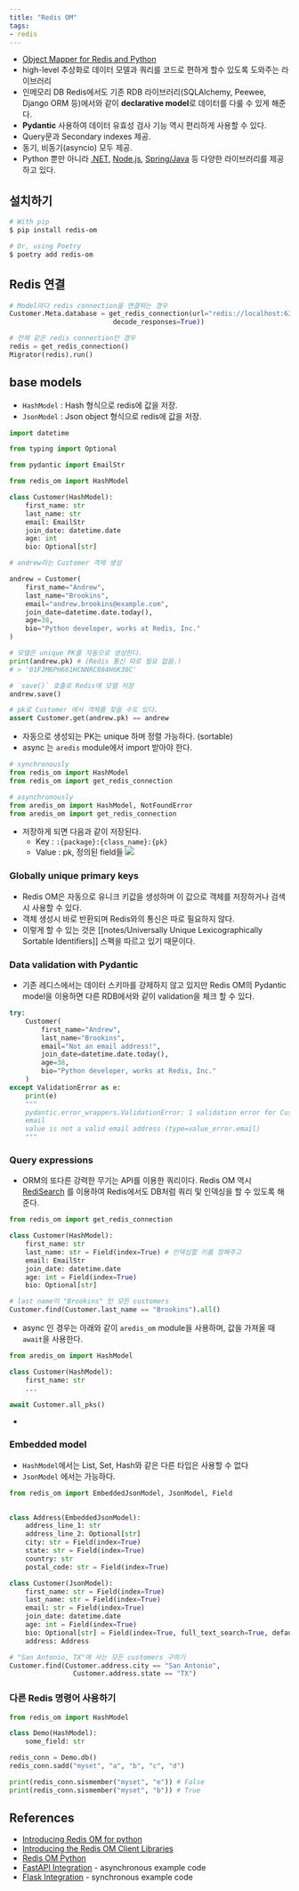 ```yaml
---
title: "Redis OM"
tags:
- redis
---
```

- [Object Mapper for Redis and Python](https://github.com/redis/redis-om-python)
- high-level 추상화로 데이터 모델과 쿼리를 코드로 편하게 할수 있도록 도와주는 라이브러리
- 인메모리 DB Redis에서도 기존 RDB 라이브러리(SQLAlchemy, Peewee, Django ORM 등)에서와 같이 **declarative model**로 데이터를 다룰 수 있게 해준다. 
- **Pydantic** 사용하여 데이터 유효성 검사 기능 역시 편리하게 사용할 수 있다. 
- Query문과 Secondary indexes  제공. 
- 동기, 비동기(asyncio) 모두 제공.
- Python 뿐만 아니라 [.NET](https://github.com/redis/redis-om-dotnet), [Node.js](https://github.com/redis/redis-om-node), [Spring/Java](https://github.com/redis/redis-om-spring) 등 다양한 라이브러리를 제공하고 있다. 

## 설치하기 
```sh
# With pip
$ pip install redis-om

# Or, using Poetry
$ poetry add redis-om
```

## Redis 연결
```py
# Model마다 redis connection을 연결하는 경우
Customer.Meta.database = get_redis_connection(url="redis://localhost:6379",
                          decode_responses=True))

# 전체 같은 redis connection인 경우 
redis = get_redis_connection()
Migrator(redis).run()

```

## base models
- `HashModel` : Hash 형식으로 redis에 값을 저장.
- `JsonModel` : Json object 형식으로 redis에 값을 저장.

```py
import datetime

from typing import Optional

from pydantic import EmailStr

from redis_om import HashModel

class Customer(HashModel):
	first_name: str
	last_name: str
	email: EmailStr
	join_date: datetime.date
	age: int
	bio: Optional[str]

# andrew라는 Customer 객체 생성

andrew = Customer(
	first_name="Andrew",
	last_name="Brookins",
	email="andrew.brookins@example.com",
	join_date=datetime.date.today(),
	age=38,
	bio="Python developer, works at Redis, Inc."
)

# 모델은 unique PK를 자동으로 생성한다.
print(andrew.pk) # (Redis 통신 따로 필요 없음.)
# > '01FJM6PH661HCNNRC884H6K30C'

# `save()` 호출로 Redis에 모델 저장 
andrew.save()

# pk로 Customer 에서 객체를 찾을 수도 있다.
assert Customer.get(andrew.pk) == andrew
```
- 자동으로 생성되는  PK는 unique 하며 정렬 가능하다. (sortable)
- async 는 `aredis` module에서 import 받아야 한다. 
```py
# synchronously
from redis_om import HashModel
from redis_om import get_redis_connection

# asynchronously
from aredis_om import HashModel, NotFoundError  
from aredis_om import get_redis_connection
```
- 저장하게 되면 다음과 같이 저장된다. 
	- Key :  `:{package}:{class_name}:{pk}`
	- Value : pk, 정의된 field들
![](https://user-images.githubusercontent.com/2231510/209757427-59aab035-d09c-4332-ae86-32375257108f.png)

### Globally unique primary keys
- Redis OM은 자동으로 유니크 키값을 생성하며 이 값으로 객체를 저장하거나 검색시 사용할 수 있다. 
- 객체 생성시 바로 반환되며 Redis와의 통신은 따로 필요하지 않다. 
- 이렇게 할 수 있는 것은 [[notes/Universally Unique Lexicographically Sortable Identifiers]] 스펙을 따르고 있기 때문이다. 

### Data validation with Pydantic
- 기존 레디스에서는 데이터 스키마를 강제하지 않고 있지만 Redis OM의 Pydantic model을 이용하면 다른 RDB에서와 같이 validation을 체크 할 수 있다. 

```py
try:
	Customer(
		first_name="Andrew",
		last_name="Brookins",
		email="Not an email address!",
		join_date=datetime.date.today(),
		age=38,
		bio="Python developer, works at Redis, Inc."
	)
except ValidationError as e:
	print(e)
	"""
	pydantic.error_wrappers.ValidationError: 1 validation error for Customer
	email
	value is not a valid email address (type=value_error.email)
	"""
```

### Query expressions
- ORM의 또다른 강력한 무기는 API를 이용한 쿼리이다. Redis OM 역시 [RediSearch](https://redis.com/modules/redis-search/) 를 이용하여 Redis에서도 DB처럼 쿼리 및 인덱싱을 할 수 있도록 해준다. 
```py
from redis_om import get_redis_connection

class Customer(HashModel):
	first_name: str
	last_name: str = Field(index=True) # 인덱싱할 키를 정해주고 
	email: EmailStr
	join_date: datetime.date
	age: int = Field(index=True)
	bio: Optional[str]

# last name이 "Brookins" 인 모든 customers
Customer.find(Customer.last_name == "Brookins").all()

```
- async 인 경우는 아래와 같이 `aredis_om` module을 사용하며, 값을 가져올 때 `await`을 사용한다. 
```py
from aredis_om import HashModel

class Customer(HashModel):
	first_name: str
	...

await Customer.all_pks()
```
-


### Embedded model
- `HashModel`에서는 List, Set, Hash와 같은 다른 타입은 사용할 수 없다
- `JsonModel` 에서는 가능하다. 
```py
from redis_om import EmbeddedJsonModel, JsonModel, Field

  
class Address(EmbeddedJsonModel):
	address_line_1: str
	address_line_2: Optional[str]
	city: str = Field(index=True)
	state: str = Field(index=True)
	country: str
	postal_code: str = Field(index=True)

class Customer(JsonModel):
	first_name: str = Field(index=True)
	last_name: str = Field(index=True)
	email: str = Field(index=True)
	join_date: datetime.date
	age: int = Field(index=True)
	bio: Optional[str] = Field(index=True, full_text_search=True, default="")
	address: Address

# "San Antonio, TX"에 사는 모든 customers 구하기 
Customer.find(Customer.address.city == "San Antonio",
				Customer.address.state == "TX")
```

### 다른 Redis 명령어 사용하기 
```py
from redis_om import HashModel

class Demo(HashModel):
    some_field: str

redis_conn = Demo.db()
redis_conn.sadd("myset", "a", "b", "c", "d")

print(redis_conn.sismember("myset", "e")) # False
print(redis_conn.sismember("myset", "b")) # True
```

## References
- [Introducing Redis OM for python](https://redis.com/blog/introducing-redis-om-for-python/)
- [Introducing the Redis OM Client Libraries](https://redis.com/blog/introducing-redis-om-client-libraries/)
- [Redis OM Python](https://redis.io/docs/stack/get-started/tutorials/stack-python/)
- [FastAPI Integration](https://github.com/redis/redis-om-python/blob/main/docs/fastapi_integration.md) - asynchronous example code
- [Flask Integration](https://github.com/redis-developer/redis-om-python-flask-skeleton-app) - synchronous example code
